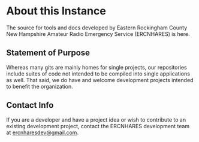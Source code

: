 # About this Instance
The source for tools and docs developed by Eastern Rockingham County New Hampshire Amateur Radio Emergency Service (ERCNHARES) is here.

## Statement of Purpose
Whereas many gits are mainly homes for single projects, our repositories include suites of code not intended to be compiled into single applications as well. That said, we do have and welcome development projects intended to benefit the organization. 

## Contact Info
If you are a developer and have a project idea or wish to contribute to an existing development project, contact the ERCNHARES development team at ercnharesdev@gmail.com.
